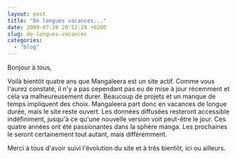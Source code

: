 ```yaml
---
layout: post
title: "De longues vacances..."
date: 2009-07-28 20:52:24 +0200
slug: de-longues-vacances
categories:
  - "blog"
---
```


Bonjour à tous,

Voilà bientôt quatre ans que Mangaleera est un site actif. Comme vous l'aurez constaté, il n'y a pas cependant pas eu de mise à jour récemment et cela va malheureusement durer. Beaucoup de projets et un manque de temps impliquent des choix. Mangaleera part donc en vacances de longue durée, mais le site reste ouvert. Les données diffusées resteront accessible indéfiniment, jusqu'à ce qu'une nouvelle version voit peut-être le jour. Ces quatre années ont été passionantes dans la sphère manga. Les prochaines le seront certainement tout autant, mais différemment.

Merci à tous d'avoir suivi l'évolution du site et à très bientôt, ici ou ailleurs.